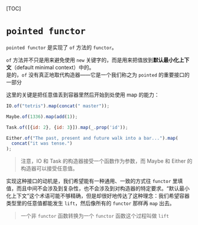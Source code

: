 [TOC]

# `pointed functor`
`pointed functor` 是实现了 `of` 方法的 `functor`。

`of` 方法并不只是用来避免使用 `new` 关键字的，而是用来把值放到**默认最小化上下文**（default minimal context）中的。<br/>
是的，`of` 没有真正地取代构造器——它是一个我们称之为 `pointed` 的重要接口的一部分

这里的关键是把任意值丢到容器里然后开始到处使用 map 的能力：
```js
IO.of("tetris").map(concat(" master"));

Maybe.of(1336).map(add(1));

Task.of([{id: 2}, {id: 3}]).map(_.prop('id'));

Either.of("The past, present and future walk into a bar...").map(
  concat("it was tense.")
);
```
> 注意，IO 和 Task 的构造器接受一个函数作为参数，而 Maybe 和 Either 的构造器可以接受任意值。

实现这种接口的动机是，我们希望能有一种通用、一致的方式往 `functor` 里填值，而且中间不会涉及到复杂性，也不会涉及到对构造器的特定要求。“默认最小化上下文”这个术语可能不够精确，但是却很好地传达了这种理念：我们希望容器类型里的任意值都能发生 `lift`，然后像所有的 `functor` 那样再 `map` 出去。
> 一个非 `functor` 函数转换为一个 `functor` 函数这个过程叫做 `lift`
